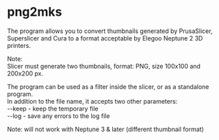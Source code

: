 # png2mks

The program allows you to convert thumbnails generated by PrusaSlicer, Superslicer and Cura to a format acceptable by Elegoo Neptune 2 3D printers.

Note:<br>
Slicer must generate two thumbnails, format: PNG, size 100x100 and 200x200 px.

The program can be used as a filter inside the slicer, or as a standalone program.<br>
In addition to the file name, it accepts two other  parameters:<br>
  --keep - keep the temporary file<br>
  --log - save any errors to the log file<br>
  
Note: will not work with Neptune 3 & later (different thumbnail format)
